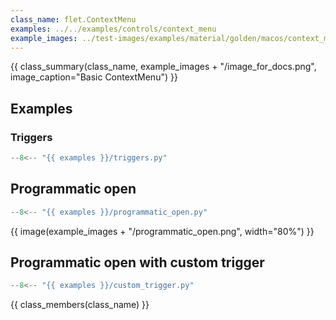 ```yaml
---
class_name: flet.ContextMenu
examples: ../../examples/controls/context_menu
example_images: ../test-images/examples/material/golden/macos/context_menu
---
```


{{ class_summary(class_name, example_images + "/image_for_docs.png", image_caption="Basic ContextMenu") }}

## Examples

### Triggers

```python
--8<-- "{{ examples }}/triggers.py"
```

## Programmatic open

```python
--8<-- "{{ examples }}/programmatic_open.py"
```

{{ image(example_images + "/programmatic_open.png", width="80%") }}

## Programmatic open with custom trigger

```python
--8<-- "{{ examples }}/custom_trigger.py"
```

{{ class_members(class_name) }}
